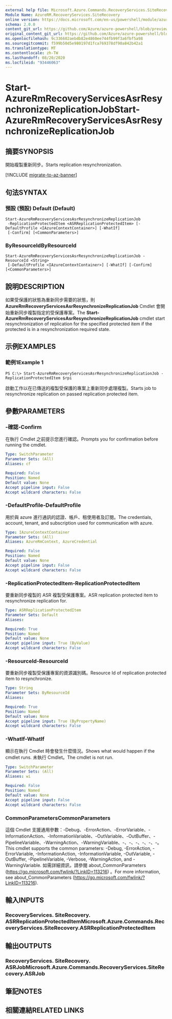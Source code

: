 ```yaml
---
external help file: Microsoft.Azure.Commands.RecoveryServices.SiteRecovery.dll-Help.xml
Module Name: AzureRM.RecoveryServices.SiteRecovery
online version: https://docs.microsoft.com/en-us/powershell/module/azurerm.recoveryservices.siterecovery/start-azurermrecoveryservicesasrresynchronizereplicationjob
schema: 2.0.0
content_git_url: https://github.com/Azure/azure-powershell/blob/preview/src/ResourceManager/RecoveryServices.SiteRecovery/Commands.RecoveryServices.SiteRecovery/help/Start-AzureRmRecoveryServicesAsrResynchronizeReplicationJob.md
original_content_git_url: https://github.com/Azure/azure-powershell/blob/preview/src/ResourceManager/RecoveryServices.SiteRecovery/Commands.RecoveryServices.SiteRecovery/help/Start-AzureRmRecoveryServicesAsrResynchronizeReplicationJob.md
ms.openlocfilehash: 9c336602aebdb82e4860ee744fb99f3a6fbf5a98
ms.sourcegitcommit: f599b50d5e980197d1fca769378df90a842b42a1
ms.translationtype: MT
ms.contentlocale: zh-TW
ms.lasthandoff: 08/20/2020
ms.locfileid: "93446063"
---
```

# <span data-ttu-id="e6de8-101">Start-AzureRmRecoveryServicesAsrResynchronizeReplicationJob</span><span class="sxs-lookup"><span data-stu-id="e6de8-101">Start-AzureRmRecoveryServicesAsrResynchronizeReplicationJob</span></span>

## <span data-ttu-id="e6de8-102">摘要</span><span class="sxs-lookup"><span data-stu-id="e6de8-102">SYNOPSIS</span></span>
<span data-ttu-id="e6de8-103">開始複製重新同步。</span><span class="sxs-lookup"><span data-stu-id="e6de8-103">Starts replication resynchronization.</span></span>

[!INCLUDE [migrate-to-az-banner](../../includes/migrate-to-az-banner.md)]

## <span data-ttu-id="e6de8-104">句法</span><span class="sxs-lookup"><span data-stu-id="e6de8-104">SYNTAX</span></span>

### <span data-ttu-id="e6de8-105">預設 (預設) </span><span class="sxs-lookup"><span data-stu-id="e6de8-105">Default (Default)</span></span>
```
Start-AzureRmRecoveryServicesAsrResynchronizeReplicationJob
 -ReplicationProtectedItem <ASRReplicationProtectedItem> [-DefaultProfile <IAzureContextContainer>] [-WhatIf]
 [-Confirm] [<CommonParameters>]
```

### <span data-ttu-id="e6de8-106">ByResourceId</span><span class="sxs-lookup"><span data-stu-id="e6de8-106">ByResourceId</span></span>
```
Start-AzureRmRecoveryServicesAsrResynchronizeReplicationJob -ResourceId <String>
 [-DefaultProfile <IAzureContextContainer>] [-WhatIf] [-Confirm] [<CommonParameters>]
```

## <span data-ttu-id="e6de8-107">說明</span><span class="sxs-lookup"><span data-stu-id="e6de8-107">DESCRIPTION</span></span>
<span data-ttu-id="e6de8-108">如果受保護的狀態為重新同步需要的狀態，則 **AzureRmRecoveryServicesAsrResynchronizeReplicationJob** Cmdlet 會開始重新同步複製指定的受保護專案。</span><span class="sxs-lookup"><span data-stu-id="e6de8-108">The **Start-AzureRmRecoveryServicesAsrResynchronizeReplicationJob** cmdlet start resynchronization of replication for the specified protected item if the protected is in a resynchronization required state.</span></span>

## <span data-ttu-id="e6de8-109">示例</span><span class="sxs-lookup"><span data-stu-id="e6de8-109">EXAMPLES</span></span>

### <span data-ttu-id="e6de8-110">範例1</span><span class="sxs-lookup"><span data-stu-id="e6de8-110">Example 1</span></span>
```
PS C:\> Start-AzureRmRecoveryServicesAsrResynchronizeReplicationJob -ReplicationProtectedItem $rpi
```

<span data-ttu-id="e6de8-111">啟動工作以在已傳送的複製受保護的專案上重新同步處理複製。</span><span class="sxs-lookup"><span data-stu-id="e6de8-111">Starts job to resynchronize replication on passed replication protected item.</span></span>

## <span data-ttu-id="e6de8-112">參數</span><span class="sxs-lookup"><span data-stu-id="e6de8-112">PARAMETERS</span></span>

### <span data-ttu-id="e6de8-113">-確認</span><span class="sxs-lookup"><span data-stu-id="e6de8-113">-Confirm</span></span>
<span data-ttu-id="e6de8-114">在執行 Cmdlet 之前提示您進行確認。</span><span class="sxs-lookup"><span data-stu-id="e6de8-114">Prompts you for confirmation before running the cmdlet.</span></span>

```yaml
Type: SwitchParameter
Parameter Sets: (All)
Aliases: cf

Required: False
Position: Named
Default value: None
Accept pipeline input: False
Accept wildcard characters: False
```

### <span data-ttu-id="e6de8-115">-DefaultProfile</span><span class="sxs-lookup"><span data-stu-id="e6de8-115">-DefaultProfile</span></span>
<span data-ttu-id="e6de8-116">用於與 azure 進行通訊的認證、帳戶、租使用者及訂閱。</span><span class="sxs-lookup"><span data-stu-id="e6de8-116">The credentials, account, tenant, and subscription used for communication with azure.</span></span>

```yaml
Type: IAzureContextContainer
Parameter Sets: (All)
Aliases: AzureRmContext, AzureCredential

Required: False
Position: Named
Default value: None
Accept pipeline input: False
Accept wildcard characters: False
```

### <span data-ttu-id="e6de8-117">-ReplicationProtectedItem</span><span class="sxs-lookup"><span data-stu-id="e6de8-117">-ReplicationProtectedItem</span></span>
<span data-ttu-id="e6de8-118">要重新同步複製的 ASR 複製受保護專案。</span><span class="sxs-lookup"><span data-stu-id="e6de8-118">ASR replication protected item to resynchronize replication for.</span></span>

```yaml
Type: ASRReplicationProtectedItem
Parameter Sets: Default
Aliases:

Required: True
Position: Named
Default value: None
Accept pipeline input: True (ByValue)
Accept wildcard characters: False
```

### <span data-ttu-id="e6de8-119">-ResourceId</span><span class="sxs-lookup"><span data-stu-id="e6de8-119">-ResourceId</span></span>
<span data-ttu-id="e6de8-120">要重新同步複製受保護專案的資源識別碼。</span><span class="sxs-lookup"><span data-stu-id="e6de8-120">Resource Id of replication protected item to resynchronize.</span></span>

```yaml
Type: String
Parameter Sets: ByResourceId
Aliases:

Required: True
Position: Named
Default value: None
Accept pipeline input: True (ByPropertyName)
Accept wildcard characters: False
```

### <span data-ttu-id="e6de8-121">-WhatIf</span><span class="sxs-lookup"><span data-stu-id="e6de8-121">-WhatIf</span></span>
<span data-ttu-id="e6de8-122">顯示在執行 Cmdlet 時會發生什麼情況。</span><span class="sxs-lookup"><span data-stu-id="e6de8-122">Shows what would happen if the cmdlet runs.</span></span>
<span data-ttu-id="e6de8-123">未執行 Cmdlet。</span><span class="sxs-lookup"><span data-stu-id="e6de8-123">The cmdlet is not run.</span></span>

```yaml
Type: SwitchParameter
Parameter Sets: (All)
Aliases: wi

Required: False
Position: Named
Default value: None
Accept pipeline input: False
Accept wildcard characters: False
```

### <span data-ttu-id="e6de8-124">CommonParameters</span><span class="sxs-lookup"><span data-stu-id="e6de8-124">CommonParameters</span></span>
<span data-ttu-id="e6de8-125">這個 Cmdlet 支援通用參數：-Debug、-ErrorAction、-ErrorVariable、-InformationAction、-InformationVariable、-OutVariable、-OutBuffer、-PipelineVariable、-WarningAction、-WarningVariable、-、-、-、-、-、-。</span><span class="sxs-lookup"><span data-stu-id="e6de8-125">This cmdlet supports the common parameters: -Debug, -ErrorAction, -ErrorVariable, -InformationAction, -InformationVariable, -OutVariable, -OutBuffer, -PipelineVariable, -Verbose, -WarningAction, and -WarningVariable.</span></span> <span data-ttu-id="e6de8-126">如需詳細資訊，請參閱 about_CommonParameters (https://go.microsoft.com/fwlink/?LinkID=113216) 。</span><span class="sxs-lookup"><span data-stu-id="e6de8-126">For more information, see about_CommonParameters (https://go.microsoft.com/fwlink/?LinkID=113216).</span></span>

## <span data-ttu-id="e6de8-127">輸入</span><span class="sxs-lookup"><span data-stu-id="e6de8-127">INPUTS</span></span>

### <span data-ttu-id="e6de8-128">RecoveryServices. SiteRecovery. ASRReplicationProtectedItem</span><span class="sxs-lookup"><span data-stu-id="e6de8-128">Microsoft.Azure.Commands.RecoveryServices.SiteRecovery.ASRReplicationProtectedItem</span></span>

## <span data-ttu-id="e6de8-129">輸出</span><span class="sxs-lookup"><span data-stu-id="e6de8-129">OUTPUTS</span></span>

### <span data-ttu-id="e6de8-130">RecoveryServices. SiteRecovery. ASRJob</span><span class="sxs-lookup"><span data-stu-id="e6de8-130">Microsoft.Azure.Commands.RecoveryServices.SiteRecovery.ASRJob</span></span>

## <span data-ttu-id="e6de8-131">筆記</span><span class="sxs-lookup"><span data-stu-id="e6de8-131">NOTES</span></span>

## <span data-ttu-id="e6de8-132">相關連結</span><span class="sxs-lookup"><span data-stu-id="e6de8-132">RELATED LINKS</span></span>

